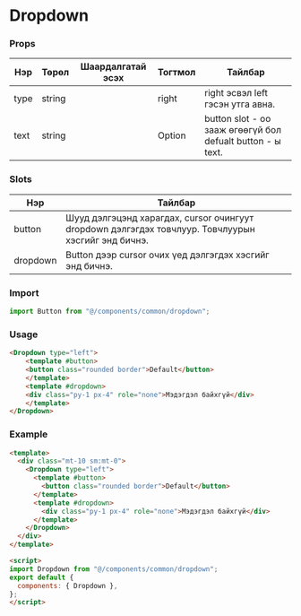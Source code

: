 # Dropdown

### Props

| Нэр    	| Төрөл    	| Шаардалгатай эсэх 	| Тогтмол 	| Тайлбар    	                                                    |
|---------	|---------	|--------------------	|---------- |-------------------------------------------------------------------|
| type    	| string  	|                       | right     | right эсвэл left гэсэн утга авна.                                 |
| text   	| string  	|          	            | Option    | button slot - оо зааж өгөөгүй бол defualt button - ы text.       	|

### Slots


| Нэр    	| Тайлбар                                                                                               | 
|---------	|---------------------------------------------------------------------------------------------------    |
| button   	| Шууд дэлгэцэнд харагдах, cursor очингуут dropdown дэлгэгдэх товчлуур. Товчлуурын хэсгийг энд бичнэ.	|  
| dropdown 	| Button дээр cursor очих үед дэлгэгдэх хэсгийг энд бичнэ.	                                            |

### Import

```javascript
import Button from "@/components/common/dropdown";
```

### Usage

```html
<Dropdown type="left">
    <template #button>
    <button class="rounded border">Default</button>
    </template>
    <template #dropdown>
    <div class="py-1 px-4" role="none">Мэдэгдэл байхгүй</div>
    </template>
</Dropdown>
```

### Example 

```html
<template>
  <div class="mt-10 sm:mt-0">
    <Dropdown type="left">
      <template #button>
        <button class="rounded border">Default</button>
      </template>
      <template #dropdown>
        <div class="py-1 px-4" role="none">Мэдэгдэл байхгүй</div>
      </template>
    </Dropdown>
  </div>
</template>

<script>
import Dropdown from "@/components/common/dropdown";
export default {
  components: { Dropdown },
};
</script>

```